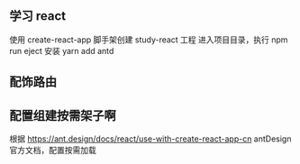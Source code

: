 ## 学习 react

使用 create-react-app 脚手架创建 study-react 工程
进入项目目录，执行 npm run eject
安装 yarn add antd
## 配饰路由
## 配置组建按需架子啊

根据 https://ant.design/docs/react/use-with-create-react-app-cn
antDesign 官方文档，配置按需加载

